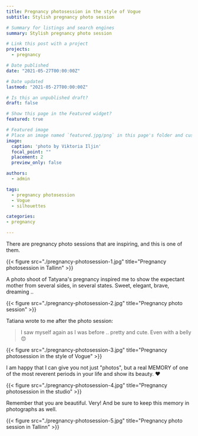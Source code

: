 ```yaml
---
title: Pregnancy photosession in the style of Vogue
subtitle: Stylish pregnancy photo session

# Summary for listings and search engines
summary: Stylish pregnancy photo session

# Link this post with a project
projects: 
  - pregnancy

# Date published
date: "2021-05-27T00:00:00Z"

# Date updated
lastmod: "2021-05-27T00:00:00Z"

# Is this an unpublished draft?
draft: false

# Show this page in the Featured widget?
featured: true

# Featured image
# Place an image named `featured.jpg/png` in this page's folder and customize its options here.
image:
  caption: 'photo by Viktoria Iljin'
  focal_point: ""
  placement: 2
  preview_only: false

authors:
  - admin

tags:
  - pregnancy photosession
  - Vogue
  - silhouettes

categories:
- pregnancy

---
```

There are pregnancy photo sessions that are inspiring, and this is one of them.

{{< figure src="./pregnancy-photosession-1.jpg" title="Pregnancy photosession in Tallinn" >}}

A photo shoot of Tatyana's pregnancy inspired me to show the expectant mother from several sides, in several states. Sweet, elegant, brave, dreaming ..

{{< figure src="./pregnancy-photosession-2.jpg" title="Pregnancy photo session" >}}

Tatiana wrote to me after the photo session:

> I saw myself again as I was before .. pretty and cute. Even with a belly 😍

{{< figure src="./pregnancy-photosession-3.jpg" title="Pregnancy photosession in the style of Vogue" >}}

I am happy that I can give you not just "photos", but a real MEMORY of one of the most reverent periods in your life and show its beauty. ♥ ️

{{< figure src="./pregnancy-photosession-4.jpg" title="Pregnancy photosession in the studio" >}}

Remember that you are beautiful. Very! And be sure to keep this memory in photographs as well.

{{< figure src="./pregnancy-photosession-5.jpg" title="Pregnancy photo session in Tallinn" >}}